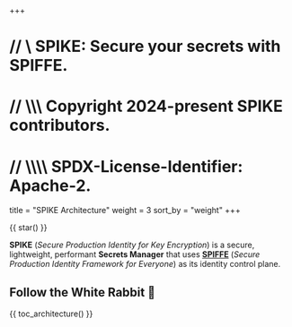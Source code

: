 +++
# //    \\ SPIKE: Secure your secrets with SPIFFE.
# //  \\\\\ Copyright 2024-present SPIKE contributors.
# // \\\\\\\ SPDX-License-Identifier: Apache-2.

title = "SPIKE Architecture"
weight = 3
sort_by = "weight"
+++

{{ star() }}

**SPIKE** (*Secure Production Identity for Key Encryption*) is a secure, 
lightweight, performant **Secrets Manager** that uses [**SPIFFE**][spiffe] 
(*Secure Production Identity Framework for Everyone*) as its identity control 
plane.

[spiffe]: https://spiffe.io/ "SPIFFE"

## Follow the White Rabbit 🐇

{{ toc_architecture() }}